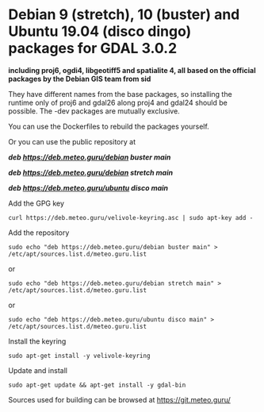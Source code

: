# Debian 9 (stretch), 10 (buster) and Ubuntu 19.04 (disco dingo) packages for GDAL 3.0.2

**including proj6, ogdi4, libgeotiff5 and spatialite 4, all based on the official packages by the Debian GIS team from sid**

They have different names from the base packages, so installing the runtime only of proj6 and gdal26 along proj4 and gdal24 should be possible. The -dev packages are mutually exclusive. 

You can use the Dockerfiles to rebuild the packages yourself.

Or you can use the public repository at

***deb https://deb.meteo.guru/debian buster main***

***deb https://deb.meteo.guru/debian stretch main***

***deb https://deb.meteo.guru/ubuntu disco main***

Add the GPG key

`curl https://deb.meteo.guru/velivole-keyring.asc | sudo apt-key add -`

Add the repository

`sudo echo "deb https://deb.meteo.guru/debian buster main" > /etc/apt/sources.list.d/meteo.guru.list`

or

`sudo echo "deb https://deb.meteo.guru/debian stretch main" > /etc/apt/sources.list.d/meteo.guru.list`

or

`sudo echo "deb https://deb.meteo.guru/ubuntu disco main" > /etc/apt/sources.list.d/meteo.guru.list`

Install the keyring

`sudo apt-get install -y velivole-keyring`

Update and install

`sudo apt-get update && apt-get install -y gdal-bin`

Sources used for building can be browsed at https://git.meteo.guru/

